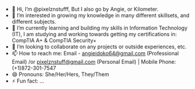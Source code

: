 - 👋 Hi, I’m @pixelznstufff, But I also go by Angie, or Kilometer.
- 👀 I’m interested in growing my knowledge in many different skillsets, and different subjects.
- 🌱 I’m currently learning and building my skills in Information Technology (IT), I am studying and working towards getting my certifications in: CompTIA A+ & CompTIA Security+
- 💞️ I’m looking to collaborate on any projects or outside experiences, etc.
- 📫 How to reach me: Email - angieidoko64@gmail.com (Professional Email) /or pixelznstuff@gmail.com (Personal Email) | Mobile Phone: (+1)872-301-7547 
- 😄 Pronouns: She/Her/Hers, They/Them
- ⚡ Fun fact: ...

<!---
pixelznstufff/pixelznstufff is a ✨ special ✨ repository because its `README.md` (this file) appears on your GitHub profile.
You can click the Preview link to take a look at your changes.
--->
